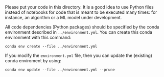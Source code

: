 Please put your code in this directory.
It is a good idea to use Python files instead of notebooks for code that is meant to be executed many times: for instance, an algorithm or a ML model under development.

All code dependencies (Python packages) should be specified by the conda environment described in `../environment.yml`.
You can create this conda environment with this command:

    conda env create --file ../environment.yml

If you modify the `environment.yml` file, then you can update the (existing) conda enviroment by using:

    conda env update --file ../environment.yml --prune
